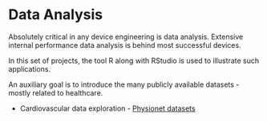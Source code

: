 # Data Analysis

Absolutely critical in any device engineering is data analysis. Extensive internal performance data analysis is behind most successful devices. 

In this set of projects, the tool R along with RStudio is used to illustrate such applications.

An auxiliary goal is to introduce the many publicly available datasets - mostly related to healthcare.

- Cardiovascular data exploration - [Physionet datasets](https://gitlab.com/r4870233/healthdb.git)
